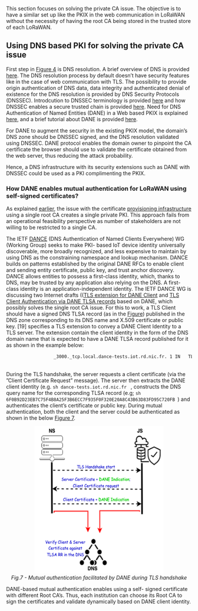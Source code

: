 This section focuses on solving the private CA issue. The objective is to have a similar set up like the PKIX in the web communication in LoRaWAN without the necessity of having the root CA being stored in the trusted store of each LoRaWAN.

## Using DNS based PKI for solving the private CA issue

First step in [Figure 4](Figures/Web-Communication-CA.png) is DNS resolution. A brief overview of DNS is provided [here](https://gitlab.rd.nic.fr/tutoriels/The-DNS-to-Reinforce-the-PKIX/-/blob/main/2.DNS.md). The DNS resolution process by default doesn’t have  security features like in the case of web communication with TLS. The possibility to provide origin authentication of DNS data, data integrity and authenticated denial of existence for the DNS resolution is provided by DNS Security Protocols (DNSSEC). Introdcution to DNSSEC terminology is provided [here](https://gitlab.rd.nic.fr/tutoriels/The-DNS-to-Reinforce-the-PKIX/-/blob/main/3.DNSSEC.md) and how DNSSEC enables a secure trusted chain is provided [here](https://github.com/AFNIC/Mutual-Authentication-via-DANE/blob/main/DNSSEC-Primer.md). Need for DNS Authentication of Named Entities (DANE) in a Web based PKIX is explained [here](https://github.com/AFNIC/Mutual-Authentication-via-DANE/blob/main/DANE-Primer.md), and a brief tutorial about DANE is provided [here](https://gitlab.rd.nic.fr/tutoriels/The-DNS-to-Reinforce-the-PKIX/-/blob/main/5.DANE.md).

For DANE to augment the security in the existing PKIX model, the domain’s DNS zone should be DNSSEC signed, and the DNS resolution validated using DNSSEC. DANE protocol enables the domain owner to pinpoint the CA certificate the browser should use to validate the certificate obtained from the web server, thus reducing the attack probability. 

Hence, a DNS infrastructure with its security extensions such as DANE with DNSSEC could be used as a PKI complimenting the PKIX. 

### How DANE enables mutual authentication for LoRaWAN using self-signed certificates?

As explained [earlier](https://github.com/AFNIC/Mutual-Authentication-via-DANE/blob/main/Experimental-Set-Up.md#private-ca-issue), the issue with the certificate [provisioning infrastructure](Figures/CA_Provisioning_Architecture.png) using a single root CA  creates a single private PKI. This approach fails from an operational feasibility perspective as number of stakeholders are not willing to be restricted to a single CA.

The IETF [DANCE](https://datatracker.ietf.org/wg/dance/about/) (DNS Authentication of Named Clients Everywhere) WG (Working Group) seeks to make PKI- based IoT device identity universally discoverable, more broadly recognized, and less expensive to maintain by using DNS as the constraining namespace and lookup mechanism. DANCE builds on patterns established by the original DANE RFCs to enable client and sending entity certificate, public key, and trust anchor discovery. DANCE allows entities to possess a first-class identity, which, thanks to DNS, may be trusted by any application also relying on the DNS. A first- class identity is an application-independent identity.
The IETF DANCE WG is discussing two Internet drafts (([TLS extension for DANE Client](https://www.ietf.org/archive/id/draft-huque-tls-dane-clientid-06.html) and [TLS Client Authentication via DANE TLSA records](https://datatracker.ietf.org/doc/html/draft-huque-dane-client-cert-08) based on DANE, which possibly solves the single root CA issue. For this to work, a TLS Client should have a signed DNS TLSA record (as in the [Figure](https://gitlab.rd.nic.fr/tutoriels/The-DNS-to-Reinforce-the-PKIX/-/raw/main/images/tlsa.jpg)) published in the DNS zone corresponding to its DNS name and X.509 certificate or public key.
[19] specifies a TLS extension to convey a DANE Client Identity to a TLS server. The extension contain the client identity in the form of the DNS domain name that is expected to have a DANE TLSA record published for it as shown in the example below:

```sh
                  _3000._tcp.local.dance-tests.iot.rd.nic.fr. 1 IN   TLSA    3 1 1                              
                                                                             6F0B92D23EB7C75F4B8A25F3B6ECC7F935F0F320E20A8C43B63D83FD95C720FB
```

During the TLS handshake, the server requests a client certificate (via the ”Client Certificate Request” message). The server then extracts the DANE client identity (e.g. ```sh dance-tests.iot.rd.nic.fr ``` , constructs the DNS query name for the corresponding TLSA record (e.g; ```sh 6F0B92D23EB7C75F4B8A25F3B6ECC7F935F0F320E20A8C43B63D83FD95C720FB ```) and authenticates the client’s certificate or public key. During mutual authentication, both the client and the server could be authenticated as shown in the below [Figure 7](/Figures/DANE_Client_Authentication.png).

<p align="center">
  <img width="350" height="400" src="https://github.com/AFNIC/Mutual-Authentication-via-DANE/blob/main/Figures/DANE_Client_Authentication.png">
  <br>
  <em> Fig.7 - Mutual authentication facilitated by DANE during TLS handshake </em>
</p>

DANE-based mutual authentication enables using a self- signed certificate with different Root CA’s. Thus, each institution can choose its Root CA to sign the certificates and validate dynamically based on DANE client identity.

